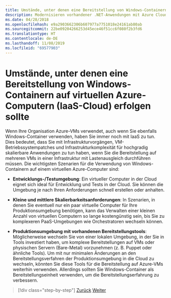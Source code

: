 ```yaml
---
title: Umstände, unter denen eine Bereitstellung von Windows-Containern auf virtuellen Azure-Computern (IaaS-Cloud) erfolgen sollte
description: Modernisieren vorhandener .NET-Anwendungen mit Azure Cloud und Windows-Containern | Umstände, unter denen eine Bereitstellung von Windows-Containern auf virtuellen Azure-Computern (IaaS-Cloud) erfolgen sollte
ms.date: 04/28/2018
ms.openlocfilehash: e9a2903662306b607977a7751018e24161ab80ab
ms.sourcegitcommit: 22be09204266253d45ece46f51cc6f080f2b3fd6
ms.translationtype: HT
ms.contentlocale: de-DE
ms.lasthandoff: 11/08/2019
ms.locfileid: "69577903"
---
```

# <a name="when-to-deploy-windows-containers-to-azure-vms-iaas-cloud"></a>Umstände, unter denen eine Bereitstellung von Windows-Containern auf virtuellen Azure-Computern (IaaS-Cloud) erfolgen sollte

Wenn Ihre Organisation Azure-VMs verwendet, auch wenn Sie ebenfalls Windows-Container verwenden, haben Sie immer noch mit IaaS zu tun. Dies bedeutet, dass Sie mit Infrastrukturvorgängen, VM-Betriebssystempatches und Infrastrukturkomplexität für hochgradig skalierbare Anwendungen zu tun haben, wenn Sie die Bereitstellung auf mehreren VMs in einer Infrastruktur mit Lastenausgleich durchführen müssen. Die wichtigsten Szenarien für die Verwendung von Windows-Containern auf einem virtuellen Azure-Computer sind:

- **Entwicklungs-/Testumgebung**: Ein virtueller Computer in der Cloud eignet sich ideal für Entwicklung und Tests in der Cloud. Sie können die Umgebung je nach Ihren Anforderungen schnell erstellen oder anhalten.

- **Kleine und mittlere Skalierbarkeitsanforderungen**: In Szenarien, in denen Sie eventuell nur ein paar virtuelle Computer für Ihre Produktionsumgebung benötigen, kann das Verwalten einer kleinen Anzahl von virtuellen Computern so lange kostengünstig sein, bis Sie zu komplexeren PaaS-Umgebungen wie Orchestratoren wechseln können.

- **Produktionsumgebung mit vorhandenen Bereitstellungstools**: Möglicherweise wechseln Sie von einer lokalen Umgebung, in der Sie in Tools investiert haben, um komplexe Bereitstellungen auf VMs oder physischen Servern (Bare-Metal) vorzunehmen (z. B. Puppet oder ähnliche Tools). Um mit nur minimalen Änderungen an den Bereitstellungsverfahren der Produktionsumgebung in die Cloud zu wechseln, könnten Sie diese Tools für die Bereitstellung auf Azure-VMs weiterhin verwenden. Allerdings sollten Sie Windows-Container als Bereitstellungseinheit verwenden, um die Bereitstellungserfahrung zu verbessern.

>[!div class="step-by-step"]
>[Zurück](when-to-deploy-windows-containers-in-your-on-premises-iaas-vm-infrastructure.md)
>[Weiter](when-to-deploy-windows-containers-to-azure-container-instances-ACI.md)
